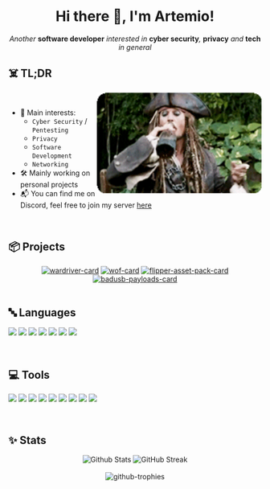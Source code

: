 <h1 align="center">Hi there 👋, I'm Artemio!</h1>
<p align="center"><i>Another </i><b>software developer</b><i> interested in </i><b>cyber security</b><i>, </i><b>privacy</b><i> and </i><b>tech</b><i> in general</i></p>

## ☠️ TL;DR

<img align="right" height="200vh" src=".github/assets/jack.gif" alt="" />
<br />

- 🧠 Main interests:
  - `Cyber Security` / `Pentesting`
  - `Privacy`
  - `Software Development`
  - `Networking`  
- 🛠️ Mainly working on personal projects
- 📬 You can find me on Discord, feel free to join my server [here](https://discord.gg/5vrJbbW3ve)

<br />

## 📦 Projects

<div align="center">
  <a href="https://github.com/cyberartemio/wardriver-pwnagotchi-plugin"><img src="https://github-readme-stats.vercel.app/api/pin/?username=cyberartemio&repo=wardriver-pwnagotchi-plugin&theme=gruvbox&description_lines_count=3" alt="wardriver-card" /></a>
  <a href="https://github.com/cyberartemio/wof-pwnagotchi-plugin"><img src="https://github-readme-stats.vercel.app/api/pin/?username=cyberartemio&repo=wof-pwnagotchi-plugin&theme=gruvbox&description_lines_count=3" alt="wof-card" /></a>
  <a href="https://github.com/cyberartemio/flipper-pirates-asset-pack"><img src="https://github-readme-stats.vercel.app/api/pin/?username=cyberartemio&repo=flipper-pirates-asset-pack&theme=gruvbox&description_lines_count=3" alt="flipper-asset-pack-card" /></a>
  <a href="https://github.com/cyberartemio/badusb-payloads"><img src="https://github-readme-stats.vercel.app/api/pin/?username=cyberartemio&repo=badusb-payloads&theme=gruvbox&description_lines_count=3" alt="badusb-payloads-card" /></a>
</div>

<br />

## 🔤 Languages

![](https://img.shields.io/badge/JavaScript-323330?style=for-the-badge&logo=javascript&logoColor=F7DF1E) ![](https://img.shields.io/badge/Node%20js-339933?style=for-the-badge&logo=nodedotjs&logoColor=white) ![](https://img.shields.io/badge/Python-FFD43B?style=for-the-badge&logo=python&logoColor=blue) ![](https://img.shields.io/badge/HTML5-E34F26?style=for-the-badge&logo=html5&logoColor=white) ![](https://img.shields.io/badge/CSS3-1572B6?style=for-the-badge&logo=css3&logoColor=white) ![](https://img.shields.io/badge/Kotlin-B125EA?style=for-the-badge&logo=kotlin&logoColor=white) ![](https://img.shields.io/badge/GNU%20Bash-4EAA25?style=for-the-badge&logo=GNU%20Bash&logoColor=white)

<br />

## 💻 Tools

![](https://img.shields.io/badge/MongoDB-4EA94B?style=for-the-badge&logo=mongodb&logoColor=white) ![](https://img.shields.io/badge/PostgreSQL-316192?style=for-the-badge&logo=postgresql&logoColor=white) ![](https://img.shields.io/badge/MySQL-005C84?style=for-the-badge&logo=mysql&logoColor=white) ![](https://img.shields.io/badge/Grafana-F2F4F9?style=for-the-badge&logo=grafana&logoColor=orange&labelColor=F2F4F9) ![](https://img.shields.io/badge/Docker-2CA5E0?style=for-the-badge&logo=docker&logoColor=white) ![](https://img.shields.io/badge/Nginx-009639?style=for-the-badge&logo=nginx&logoColor=white) ![](https://img.shields.io/badge/Cloudflare-F38020?style=for-the-badge&logo=Cloudflare&logoColor=white) ![](https://img.shields.io/badge/Linux-FCC624?style=for-the-badge&logo=linux&logoColor=black) ![](https://img.shields.io/badge/Swagger-85EA2D?style=for-the-badge&logo=Swagger&logoColor=white)

<br />

## ✨ Stats

<div align="center">
  <img src="https://github-readme-stats.vercel.app/api?username=cyberartemio&show_icons=true&theme=gruvbox&" width="46.5%" alt="Github Stats" />
  <img src="https://github-readme-streak-stats-eight.vercel.app?user=cyberartemio&theme=gruvbox&include_all_commits=true" width="49.5%" alt="GitHub Streak" />
</div>
<br />
<div align="center">
  <img src="https://github-profile-trophy.vercel.app/?username=cyberartemio&theme=gruvbox&no-frame=false&margin-w=15" alt="github-trophies" />
</div>

